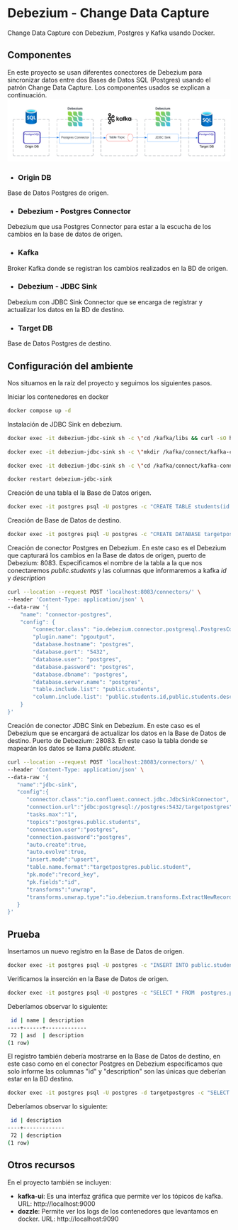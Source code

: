 # Debezium - Change Data Capture
Change Data Capture con Debezium, Postgres y Kafka usando Docker. 

## Componentes
En este proyecto se usan diferentes conectores de Debezium para sincronizar datos entre dos Bases de Datos SQL (Postgres) usando el patrón Change Data Capture. Los componentes usados se explican a continuación.
![](/resource/Debezium-CDC.png)
* ### Origin DB
Base de Datos Postgres de origen.
* ### Debezium - Postgres Connector
Debezium que usa Postgres Connector para estar a la escucha de los cambios en la base de datos de origen.
* ### Kafka
Broker Kafka donde se registran los cambios realizados en la BD de origen.
* ### Debezium - JDBC Sink
Debezium con JDBC Sink Connector que se encarga de registrar y actualizar los datos en la BD de destino.
* ### Target DB
Base de Datos Postgres de destino.
## Configuración del ambiente
Nos situamos en la raíz del proyecto y seguimos los siguientes pasos.

Iniciar los contenedores en docker
```bash
docker compose up -d
```
Instalación de JDBC Sink en debezium.
```bash
docker exec -it debezium-jdbc-sink sh -c \"cd /kafka/libs && curl -sO https://jdbc.postgresql.org/download/postgresql-42.4.1.jar"
```
```bash
docker exec -it debezium-jdbc-sink sh -c \"mkdir /kafka/connect/kafka-connect-jdbc"
```
```bash
docker exec -it debezium-jdbc-sink sh -c \"cd /kafka/connect/kafka-connect-jdbc && curl -sO https://packages.confluent.io/maven/io/confluent/kafka-connect-jdbc/5.5.3/kafka-connect-jdbc-5.5.3.jar"
```
```bash
docker restart debezium-jdbc-sink
```
Creación de una tabla el la Base de Datos origen.
```bash
docker exec -it postgres psql -U postgres -c "CREATE TABLE students(id int primary key, name varchar(30), description varchar(30));"
```
Creación de Base de Datos de destino.
```bash
docker exec -it postgres psql -U postgres -c "CREATE DATABASE targetpostgres;"
```
Creación de conector Postgres en Debezium. En este caso es el Debezium que capturará los cambios en la Base de datos de origen, puerto de Debezium: 8083. Especificamos el nombre de la tabla a la que nos conectaremos *public.students* y las columnas que informaremos a kafka *id* y *description*
```bash
curl --location --request POST 'localhost:8083/connectors/' \
--header 'Content-Type: application/json' \
--data-raw '{
    "name": "connector-postgres",
    "config": {
        "connector.class": "io.debezium.connector.postgresql.PostgresConnector",
        "plugin.name": "pgoutput",
        "database.hostname": "postgres",
        "database.port": "5432",
        "database.user": "postgres",
        "database.password": "postgres",
        "database.dbname": "postgres",
        "database.server.name": "postgres",
        "table.include.list": "public.students",
        "column.include.list": "public.students.id,public.students.description"
    }
}'
```
Creación de conector JDBC Sink en Debezium. En este caso es el Debezium que se encargará de actualizar los datos en la Base de Datos de destino. Puerto de Debezium: 28083. En este caso la tabla donde se mapearán los datos se llama *public.student*.
```bash
curl --location --request POST 'localhost:28083/connectors/' \
--header 'Content-Type: application/json' \
--data-raw '{
   "name":"jdbc-sink",
   "config":{
      "connector.class":"io.confluent.connect.jdbc.JdbcSinkConnector",
      "connection.url":"jdbc:postgresql://postgres:5432/targetpostgres",
      "tasks.max":"1",
      "topics":"postgres.public.students",
      "connection.user":"postgres",
      "connection.password":"postgres",
      "auto.create":true,
      "auto.evolve":true,
      "insert.mode":"upsert",
      "table.name.format":"targetpostgres.public.student",
      "pk.mode":"record_key",
      "pk.fields":"id",
      "transforms":"unwrap",
      "transforms.unwrap.type":"io.debezium.transforms.ExtractNewRecordState"
   }
}'
```
## Prueba
Insertamos un nuevo registro en la Base de Datos de origen.
```bash
docker exec -it postgres psql -U postgres -c "INSERT INTO public.students VALUES(random() * 100, 'asd', 'description');"
```
Verificamos la inserción en la Base de Datos de origen.
```bash
docker exec -it postgres psql -U postgres -c "SELECT * FROM  postgres.public.students;"
```
Deberíamos observar lo siguiente:
```bash
 id | name | description
----+------+-------------
 72 | asd  | description
(1 row)
```
El registro también debería mostrarse en la Base de Datos de destino, en este caso como en el conector Postgres en Debezium especificamos que solo informe las columnas "id" y "description" son las únicas que deberían estar en la BD destino.
```bash
docker exec -it postgres psql -U postgres -d targetpostgres -c "SELECT * FROM public.student;"
```
Deberíamos observar lo siguiente:
```bash
 id | description
----+-------------
 72 | description
(1 row)
```
## Otros recursos
En el proyecto también se incluyen:
* **kafka-ui**: Es una interfaz gráfica que permite ver los tópicos de kafka. URL: http://localhost:9000
* **dozzle**: Permite ver los logs de los contenedores que levantamos en docker. URL: http://localhost:9090